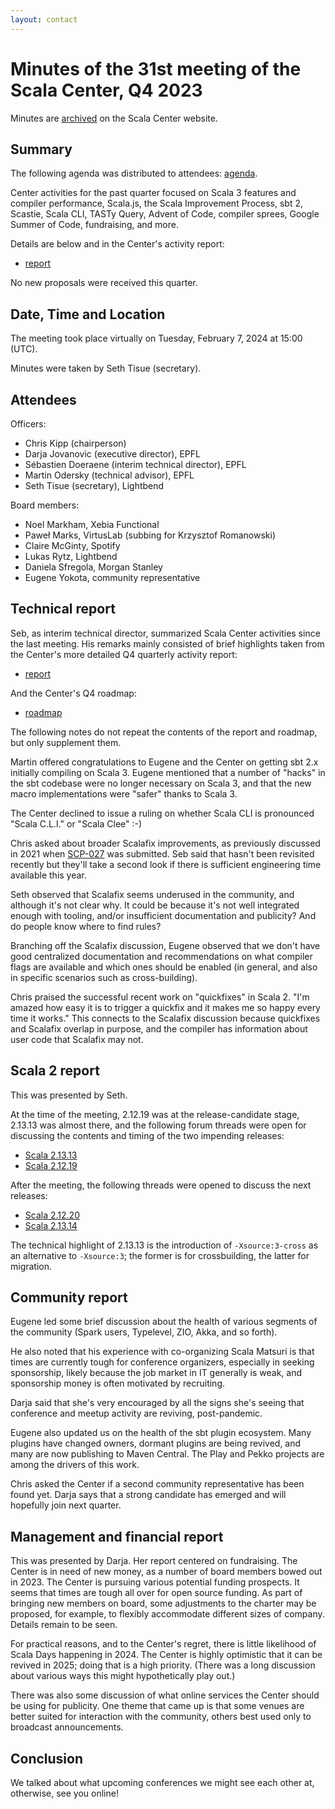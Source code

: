 ```yaml
---
layout: contact
---
```


# Minutes of the 31st meeting of the Scala Center, Q4 2023

Minutes are [archived](https://scala.epfl.ch/records.html) on the
Scala Center website.

## Summary

The following agenda was distributed to attendees:
[agenda](https://github.com/scalacenter/advisoryboard/blob/main/agendas/031-2023-q4.md).

Center activities for the past quarter focused on Scala 3 features and
compiler performance, Scala.js, the Scala Improvement Process, sbt 2,
Scastie, Scala CLI, TASTy Query, Advent of Code, compiler sprees,
Google Summer of Code, fundraising, and more.

Details are below and in the Center's activity report:

* [report](https://scala.epfl.ch/records/2023-Q4-activity-report.html)

No new proposals were received this quarter.

## Date, Time and Location

The meeting took place virtually on Tuesday, February 7, 2024 at
15:00 (UTC).

Minutes were taken by Seth Tisue (secretary).

## Attendees

Officers:

* Chris Kipp (chairperson)
* Darja Jovanovic (executive director), EPFL
* Sébastien Doeraene (interim technical director), EPFL
* Martin Odersky (technical advisor), EPFL
* Seth Tisue (secretary), Lightbend

Board members:

* Noel Markham, Xebia Functional
* Paweł Marks, VirtusLab (subbing for Krzysztof Romanowski)
* Claire McGinty, Spotify
* Lukas Rytz, Lightbend
* Daniela Sfregola, Morgan Stanley
* Eugene Yokota, community representative

## Technical report

Seb, as interim technical director, summarized Scala Center activities
since the last meeting.  His remarks mainly consisted of brief
highlights taken from the Center's more detailed Q4 quarterly activity
report:

* [report](https://scala.epfl.ch/records/2023-Q4-activity-report.html)

And the Center's Q4 roadmap:

* [roadmap](https://scala.epfl.ch/records/2023-Q4-roadmap.html)

The following notes do not repeat the contents of the report and
roadmap, but only supplement them.

Martin offered congratulations to Eugene and the Center on getting sbt
2.x initially compiling on Scala 3. Eugene mentioned that a number of
"hacks" in the sbt codebase were no longer necessary on Scala 3, and
that the new macro implementations were "safer" thanks to Scala 3.

The Center declined to issue a ruling on whether Scala CLI is
pronounced "Scala C.L.I." or "Scala Clee" :-)

Chris asked about broader Scalafix improvements, as previously
discussed in 2021 when
[SCP-027](https://github.com/scalacenter/advisoryboard/blob/main/proposals/027-refactoring.md)
was submitted. Seb said that hasn't been revisited recently but
they'll take a second look if there is sufficient engineering time
available this year.

Seth observed that Scalafix seems underused in the community, and
although it's not clear why. It could be because it's not well
integrated enough with tooling, and/or insufficient documentation and
publicity? And do people know where to find rules?

Branching off the Scalafix discussion, Eugene observed that we don't
have good centralized documentation and recommendations on what
compiler flags are available and which ones should be enabled (in
general, and also in specific scenarios such as cross-building).

Chris praised the successful recent work on "quickfixes" in Scala 2.
"I'm amazed how easy it is to trigger a quickfix and it makes me so
happy every time it works." This connects to the Scalafix discussion
because quickfixes and Scalafix overlap in purpose, and the compiler
has information about user code that Scalafix may not.

## Scala 2 report

This was presented by Seth.

At the time of the meeting, 2.12.19 was at the release-candidate
stage, 2.13.13 was almost there, and the following forum threads were
open for discussing the contents and timing of the two impending
releases:

* [Scala 2.13.13](https://contributors.scala-lang.org/t/scala-2-13-13-release-planning/6315)
* [Scala 2.12.19](https://contributors.scala-lang.org/t/scala-2-12-19-release-planning/6216)

After the meeting, the following threads were opened to discuss the
next releases:

* [Scala 2.12.20](https://contributors.scala-lang.org/t/scala-2-12-20-release-planning/6580)
* [Scala 2.13.14](https://contributors.scala-lang.org/t/scala-2-13-14-release-planning/6581)

The technical highlight of 2.13.13 is the introduction of
`-Xsource:3-cross` as an alternative to `-Xsource:3`; the former is
for crossbuilding, the latter for migration.

## Community report

Eugene led some brief discussion about the health of various segments
of the community (Spark users, Typelevel, ZIO, Akka, and so forth).

He also noted that his experience with co-organizing Scala Matsuri is
that times are currently tough for conference organizers, especially
in seeking sponsorship, likely because the job market in IT generally
is weak, and sponsorship money is often motivated by recruiting.

Darja said that she's very encouraged by all the signs she's seeing
that conference and meetup activity are reviving, post-pandemic.

Eugene also updated us on the health of the sbt plugin ecosystem.
Many plugins have changed owners, dormant plugins are being revived,
and many are now publishing to Maven Central. The Play and Pekko
projects are among the drivers of this work.

Chris asked the Center if a second community representative has
been found yet. Darja says that a strong candidate has emerged
and will hopefully join next quarter.

## Management and financial report

This was presented by Darja. Her report centered on fundraising. The
Center is in need of new money, as a number of board members bowed out
in 2023. The Center is pursuing various potential funding
prospects. It seems that times are tough all over for open source
funding. As part of bringing new members on board, some adjustments to
the charter may be proposed, for example, to flexibly accommodate
different sizes of company. Details remain to be seen.

For practical reasons, and to the Center's regret, there is little
likelihood of Scala Days happening in 2024. The Center is highly
optimistic that it can be revived in 2025; doing that is a high
priority. (There was a long discussion about various ways this
might hypothetically play out.)

There was also some discussion of what online services the Center
should be using for publicity. One theme that came up is that some
venues are better suited for interaction with the community, others
best used only to broadcast announcements.

## Conclusion

We talked about what upcoming conferences we might see each other at,
otherwise, see you online!
